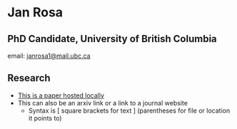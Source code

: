 # Jan Rosa
## PhD Candidate, University of British Columbia 

email: janrosa1@mail.ubc.ca

## Research

+ [This is a paper hosted locally](papers/paper1.pdf)
+ This can also be an arxiv link or a link to a journal website
  * Syntax is [ square brackets for text ] (parentheses for file or location it points to)


